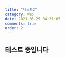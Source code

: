 ```yaml
---
title: "테스트2"
category: Web
date: 2021-05-25 04:31:05
comments: true
order: 2
---
```




## 테스트 중입니다


